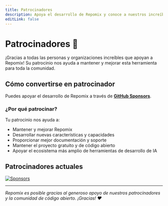 ```yaml
---
title: Patrocinadores
description: Apoya el desarrollo de Repomix y conoce a nuestros increíbles patrocinadores
editLink: false
---
```


# Patrocinadores 💖

¡Gracias a todas las personas y organizaciones increíbles que apoyan a Repomix! Su patrocinio nos ayuda a mantener y mejorar esta herramienta para toda la comunidad.

## Cómo convertirse en patrocinador

Puedes apoyar el desarrollo de Repomix a través de **[GitHub Sponsors](https://github.com/sponsors/yamadashy)**.

### ¿Por qué patrocinar?

Tu patrocinio nos ayuda a:
- Mantener y mejorar Repomix
- Desarrollar nuevas características y capacidades
- Proporcionar mejor documentación y soporte
- Mantener el proyecto gratuito y de código abierto
- Apoyar el ecosistema más amplio de herramientas de desarrollo de IA

## Patrocinadores actuales

<!--@include: ../../shared/sponsors-section.md-->

[![Sponsors](https://cdn.jsdelivr.net/gh/yamadashy/sponsor-list/sponsors/sponsors.png)](https://github.com/sponsors/yamadashy)

---

*Repomix es posible gracias al generoso apoyo de nuestros patrocinadores y la comunidad de código abierto. ¡Gracias! ❤️*
